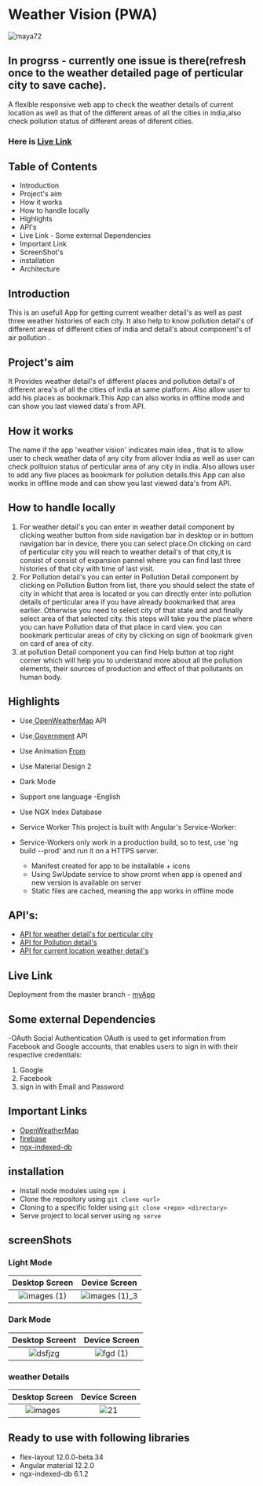 # Weather Vision (PWA) 
![maya72](https://user-images.githubusercontent.com/85214168/135712518-80037a71-1eb1-4e74-86e3-c1b5364a3013.png)
## In progrss - currently one issue is there(refresh once to the weather detailed page of perticular city to save cache).
A flexible responsive web app to check the weather details of current location as well as that of the 
different areas of all the cities in india,also check pollution status of different areas of diferent cities.
### Here is [Live Link](https://project-bond-e6798.web.app) 
  
## Table of Contents

   -  Introduction
   - Project's aim
   -  How it works
   -  How to handle locally
   - Highlights
   - API's
   - Live Link
    - Some external Dependencies
   -  Important Link
   -  ScreenShot's
   -  installation
   - Architecture


## Introduction
  This is an usefull App for getting current weather detail's as well as past three weather histories of each city. It also help to know pollution detail's of different areas of different cities of india and detail's about component's of air pollution . 
 
## Project's aim
It Provides weather detail's of different places and pollution detail's of different area's of all the cities of india at same platform. Also allow user to add his places as bookmark.This App can also works in offline mode and can show you last viewed data's from API.

## How it works
The name if the app  'weather vision' indicates main idea , that is to allow user to check weather data of any city from allover India as well as user can check polltuion status of perticular area of any city in india. Also allows user to add any five places as bookmark for pollution details.this App can also works in offline mode and can show you last viewed data's from API.

  ##  How to handle locally
1. For weather detail's you can enter in weather detail component by clicking weather button from side navigation bar in desktop or in bottom navigation bar in device, there you can select place.On clicking on card of perticular city you will reach to weather detail's of that city,it is consist of consist of expansion pannel where you can find last three histories of that city with time of last visit.
2. For Pollution detail's you can enter in Pollution Detail component by clicking on Pollution Button from list, there you should select the state of city in whicht that area is located or you can directly enter into pollution details of perticular area if you have already bookmarked that area earlier. Otherwise you need to select city of that state and and finally select area of that selected city. this steps
will take you the place where you can have Pollution data of that place in card view. you can bookmark perticular areas of city by clicking on sign of bookmark given on card of area of city.
3. at pollution Detail component you can find Help button at top right corner which will help you to understand more about all the pollution elements, their sources of production and effect of that pollutants on human body.
  
## Highlights
- Use[ OpenWeatherMap](https://openweathermap.org/) API
- Use[ Government](https://api.data.gov/) API
- Use Animation [From](https://fontawesome.com/)
- Use Material Design 2
- Dark Mode
- Support one language -English
- Use NGX Index Database
- Service Worker
    This project is built with Angular's Service-Worker:

- Service-Workers only work in a production build, so to test, use 'ng build --prod' and run it on a HTTPS server. 
  - Manifest created for app to be installable + icons
  - Using SwUpdate service to show promt when app is opened and new version is available on server
  - Static files are cached, meaning the app works in offline mode

## API's:
  - [API for weather detail's for perticular city](https://api.openweathermap.org/data/2.5/weather?q=mumbai&appid=9ce2eb4084172fcd1a624bcf954f8222)
  - [API for Pollution detail's](https://api.data.gov.in/resource/3b01bcb8-0b14-4abf-b6f2-c1bfd384ba69?api-key=579b464db66ec23bdd0000014603f9ebbec94dfd47badb0359240ce4&format=json&offset=0&limit=3734)
  - [API for current location weather detail's](https://api.openweathermap.org/data/2.5/onecall?lat=19.7514798&lon=75.7139&appid=9ce2eb4084172fcd1a624bcf954f8222)
## Live Link
Deployment from the master branch - [myApp](https://project-bond-e6798.web.app)

## Some external Dependencies
-OAuth Social Authentication
   OAuth is used to get information from Facebook and Google accounts, that enables users to sign in with their respective credentials:
   1. Google 
   2. Facebook 
   3. sign in with Email and Password
## Important Links
- [ OpenWeatherMap](https://openweathermap.org/) 
- [firebase](firebase.com)
- [ngx-indexed-db](https://www.npmjs.com/package/ngx-indexed-db)

 ## installation
 - Install node modules using ` npm i `
 - Clone the repository using ` git clone <url> `
 - Cloning to a specific folder using ` git clone <repo> <directory> `
 - Serve project to local server using ` ng serve `


## screenShots
  ### Light Mode
  
  Desktop  Screen          |  Device Screen
:-------------------------:|:-------------------------:
![images (1)](https://user-images.githubusercontent.com/85214168/135258132-9b238c9e-a195-4f1b-96e4-1699bf6247cc.png)  | ![images (1)_3](https://user-images.githubusercontent.com/85214168/135257683-4e2e3186-7f76-4b74-9c79-1ef04a5a06d5.png)

  
  ### Dark Mode
  

  Desktop  Screent         |  Device Screen
:-------------------------:|:-------------------------:
![dsfjzg](https://user-images.githubusercontent.com/85214168/135260928-80bc17fc-cdb0-4759-8fa5-a4b65cee04f8.png) | ![fgd (1)](https://user-images.githubusercontent.com/85214168/135260998-bf5588b4-9784-4b12-95a9-0365358c8930.png)

### weather Details

  Desktop  Screen          |  Device Screen
:-------------------------:|:-------------------------:
![images](https://user-images.githubusercontent.com/85214168/135712715-934df2bb-c18e-4f4d-b252-4331a2dfb241.jpeg) | ![21](https://user-images.githubusercontent.com/85214168/135712719-46567537-2902-4f3a-aa78-48af6edfcc2e.png)



## Ready to use with following libraries
  - flex-layout 12.0.0-beta.34
  - Angular material 12.2.0
  - ngx-indexed-db 6.1.2


